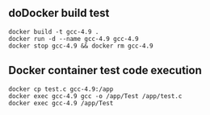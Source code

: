 ## doDocker build test

```shell
docker build -t gcc-4.9 .
docker run -d --name gcc-4.9 gcc-4.9
docker stop gcc-4.9 && docker rm gcc-4.9
```


## Docker container test code execution

```shell
docker cp test.c gcc-4.9:/app
docker exec gcc-4.9 gcc -o /app/Test /app/test.c
docker exec gcc-4.9 /app/Test
```

